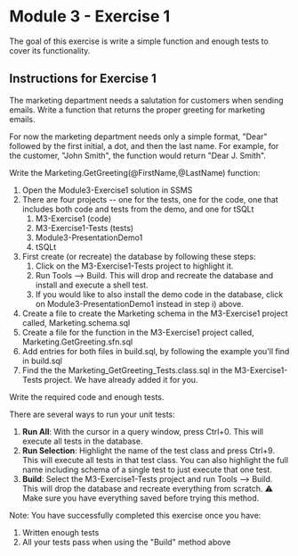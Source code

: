 # Module 3 - Exercise 1
The goal of this exercise is write a simple function and enough tests to cover its functionality.

## Instructions for Exercise 1

The marketing department needs a salutation for customers when sending emails.
Write a function that returns the proper greeting for marketing emails.

For now the marketing department needs only a simple format, "Dear" followed by the first initial, a dot, and then the last name. For example, for the customer, "John Smith", the function would return "Dear J. Smith".

Write the Marketing.GetGreeting(@FirstName,@LastName) function:

1. Open the Module3-Exercise1 solution in SSMS
1. There are four projects -- one for the tests, one for the code, one that includes both code and tests from the demo, and one for tSQLt
   1. M3-Exercise1 (code)
   1. M3-Exercise1-Tests (tests)
   1. Module3-PresentationDemo1 
   1. tSQLt
1. First create (or recreate) the database by following these steps:
   1. Click on the M3-Exercise1-Tests project to highlight it.
   1. Run Tools --> Build. This will drop and recreate the database and install and execute a shell test.
   1. If you would like to also install the demo code in the database, click on Module3-PresentationDemo1 instead in step i) above.
3. Create a file to create the Marketing schema in the M3-Exercise1 project called, Marketing.schema.sql
4. Create a file for the function in the M3-Exercise1 project called, Marketing.GetGreeting.sfn.sql
5. Add entries for both files in build.sql, by following the example you'll find in build.sql
6. Find the the Marketing_GetGreeting_Tests.class.sql in the M3-Exercise1-Tests project. We have already added it for you.

Write the required code and enough tests.

There are several ways to run your unit tests:
1. **Run All**: With the cursor in a query window, press Ctrl+0. This will execute all tests in the database.
1. **Run Selection**: Highlight the name of the test class and press Ctrl+9. This will execute all tests in that test class. You can also highlight the full name including schema of a single test to just execute that one test.
1. **Build**: Select the M3-Exercise1-Tests project and run Tools --> Build. This will drop the database and recreate everything from scratch. :warning: Make sure you have everything saved before trying this method.

Note: You have successfully completed this exercise once you have: 
1. Written enough tests
1. All your tests pass when using the "Build" method above
